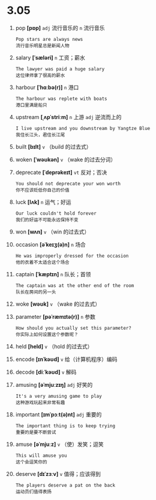 # 3.05



1. pop **[pɒp]** `adj` 流行音乐的 `n` 流行音乐
    ```
    Pop stars are always news
    流行音乐明星总是新闻人物
    ```

2. salary **[ˈsæləri]** `n` 工资；薪水
    ```
    The lawyer was paid a huge salary
    这位律师拿了很高的薪水
    ```

3. harbour **[ˈhɑːbə(r)]** `n` 港口
    ```
    The harbour was replete with boats
    港口里满是船只
    ```

4. upstream **[ˌʌpˈstriːm]** `n` 上游 `adj` 逆流而上的
    ```
    I live upstream and you downstream by Yangtze Blue
    我住长江头，君住长江尾
    ```

5. built **[bɪlt]** `v` （build 的过去式）

6. woken **[ˈwəʊkən]** `v` （wake 的过去分词）

7. deprecate **[ˈdeprəkeɪt]** `vt` 反对；否决
    ```
    You should not deprecate your won worth
    你不应该贬低你自己的价值
    ```

8. luck **[lʌk]** `n` 运气；好运
    ```
    Our luck couldn't hold forever
    我们的好运不可能永远保持不变
    ```

9. won **[wʌn]** `v` （win 的过去式）

10. occasion **[əˈkeɪʒ(ə)n]** `n` 场合
    ```
    He was improperly dressed for the occasion
    他的衣着不太适合这个场合
    ```

11. captain **[ˈkæptɪn]** `n` 队长；首领
    ```
    The captain was at the other end of the room
    队长在房间的另一头
    ```

12. woke **[wəʊk]** `v` （wake 的过去式）

13. parameter **[pəˈræmɪtə(r)]** `n` 参数
    ```
    How should you actually set this parameter?
    你实际上如何设置这个参数呢？
    ```

14. held **[held]** `v` （hold 的过去式）

15. encode **[ɪnˈkəʊd]** `v` 给（计算机程序）编码

16. decode **[diːˈkəʊd]** `v` 解码

17. amusing **[əˈmjuːzɪŋ]** `adj` 好笑的
    ```
    It's a very amusing game to play
    这种游戏玩起来非常有趣
    ```

18. important **[ɪmˈpɔːt(ə)nt]** `adj` 重要的
    ```
    The important thing is to keep trying
    重要的是要不断尝试
    ```

19. amuse **[əˈmjuːz]** `v` （使）发笑；逗笑
    ```
    This will amuse you
    这个会逗笑你的
    ```

20. deserve **[dɪˈzɜːv]** `v` 值得；应该得到
    ```
    The players deserve a pat on the back
    运动员们值得表扬
    ```
